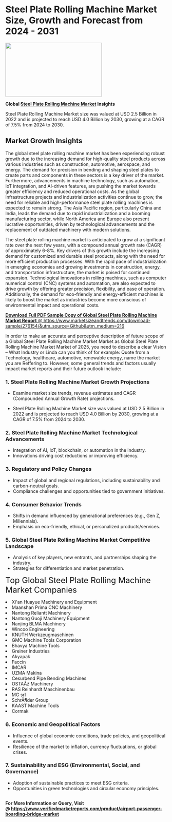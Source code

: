 <H1>Steel Plate Rolling Machine Market Size, Growth and Forecast from 2024 - 2031</H1><img class="aligncenter size-medium wp-image-584254" src="https://thirdeyenews.in/wp-content/uploads/2024/09/Global-Market-Research-300x168.jpeg" alt="" width="300" height="168" /><p><strong>Global&nbsp;<a href="https://www.marketsizeandtrends.com/download-sample/276154/&amp;utm_source=Github&utm_medium=216">Steel Plate Rolling Machine Market</a> Insights</strong></p><p>Steel Plate Rolling Machine Market size was valued at USD 2.5 Billion in 2022 and is projected to reach USD 4.0 Billion by 2030, growing at a CAGR of 7.5% from 2024 to 2030.</p><p><h2>Market Growth Insights</h2> <p>The global steel plate rolling machine market has been experiencing robust growth due to the increasing demand for high-quality steel products across various industries such as construction, automotive, aerospace, and energy. The demand for precision in bending and shaping steel plates to create parts and components in these sectors is a key driver of the market. Furthermore, advancements in machine technology, such as automation, IoT integration, and AI-driven features, are pushing the market towards greater efficiency and reduced operational costs. As the global infrastructure projects and industrialization activities continue to grow, the need for reliable and high-performance steel plate rolling machines is expected to remain strong. The Asia Pacific region, particularly China and India, leads the demand due to rapid industrialization and a booming manufacturing sector, while North America and Europe also present lucrative opportunities, driven by technological advancements and the replacement of outdated machinery with modern solutions.</p> <p><a href="#"></a></p> <p>The steel plate rolling machine market is anticipated to grow at a significant rate over the next few years, with a compound annual growth rate (CAGR) of approximately 6-8%. Key drivers of this growth include the increasing demand for customized and durable steel products, along with the need for more efficient production processes. With the rapid pace of industrialization in emerging economies and growing investments in construction, energy, and transportation infrastructure, the market is poised for continued expansion. Technological innovations in rolling machines, such as computer numerical control (CNC) systems and automation, are also expected to drive growth by offering greater precision, flexibility, and ease of operation. Additionally, the demand for eco-friendly and energy-efficient machines is likely to boost the market as industries become more conscious of environmental impact and operational costs.</p> <p><a href="#"></p><p><span class=""><strong>Download Full PDF Sample Copy of Global Steel Plate Rolling Machine Market Report</strong> @ <a href="https://www.marketsizeandtrends.com/download-sample/276154/&amp;utm_source=Github&utm_medium=216" target="_blank">https://www.marketsizeandtrends.com/download-sample/276154/&amp;utm_source=Github&utm_medium=216</a></span></p><p>In order to make an accurate and perceptive description of future scope of a Global&nbsp;Steel Plate Rolling Machine Market Market as Global&nbsp;Steel Plate Rolling Machine Market Market of 2025, you need to describe a clear Vision &ndash; What Industry or Linda can you think of for example: Quote from a Technology, healthcare, automotive, renewable energy, name the market you are Reffering to. However, some general trends and factors usually impact market reports and their future outlook include:</p><h3>1.&nbsp;<strong>Steel Plate Rolling Machine Market Growth Projections</strong></h3><ul><li>Examine market size trends, revenue estimates and CAGR (Compounded Annual Growth Rate) projections.</li><li><p>Steel Plate Rolling Machine Market size was valued at USD 2.5 Billion in 2022 and is projected to reach USD 4.0 Billion by 2030, growing at a CAGR of 7.5% from 2024 to 2030.</p></li></ul><h3>2.&nbsp;<strong>Steel Plate Rolling Machine Market Technological Advancements</strong></h3><ul><li>Integration of AI, IoT, blockchain, or automation in the industry.</li><li>Innovations driving cost reductions or improving efficiency.</li></ul><h3>3.&nbsp;<strong>Regulatory and Policy Changes</strong></h3><ul><li>Impact of global and regional regulations, including sustainability and carbon-neutral goals.</li><li>Compliance challenges and opportunities tied to government initiatives.</li></ul><h3>4.&nbsp;<strong>Consumer Behavior Trends</strong></h3><ul><li>Shifts in demand influenced by generational preferences (e.g., Gen Z, Millennials).</li><li>Emphasis on eco-friendly, ethical, or personalized products/services.</li></ul><h3>5.&nbsp;<strong>Global Steel Plate Rolling Machine Market Competitive Landscape</strong></h3><ul><li>Analysis of key players, new entrants, and partnerships shaping the industry.</li><li>Strategies for differentiation and market penetration.</li></ul><p data-pm-slice="1 1 []"><span style="color: inherit; font-family: inherit; font-size: 25px;">Top Global Steel Plate Rolling Machine Market Companies</span></p><div class="" data-test-id=""><p><li>Xi'an Huayue Machinery and Equipment</li><li> Maanshan Prima CNC Machinery</li><li> Nantong Reliantt Machinery</li><li> Nantong Guoji Machinery Equipment</li><li> Nanjing BLMA Machinery</li><li> Wincoo Engineering</li><li> KNUTH Werkzeugmaschinen</li><li> GMC Machine Tools Corporation</li><li> Bhavya Machine Tools</li><li> Greiner Industries</li><li> Akyapak</li><li> Faccin</li><li> IMCAR</li><li> UZMA Makina</li><li> Cesurbend Pipe Bending Machines</li><li> OSTAÅž Machinery</li><li> RAS Reinhardt Maschinenbau</li><li> MG srl</li><li> SchrÃ¶der Group</li><li> KAAST Machine Tools</li><li> Cormak</li></p></div><h3>6.&nbsp;<strong>Economic and Geopolitical Factors</strong></h3><ul><li>Influence of global economic conditions, trade policies, and geopolitical events.</li><li>Resilience of the market to inflation, currency fluctuations, or global crises.</li></ul><h3>7.&nbsp;<strong>Sustainability and ESG (Environmental, Social, and Governance)</strong></h3><ul><li>Adoption of sustainable practices to meet ESG criteria.</li><li>Opportunities in green technologies and circular economy principles.</li></ul><h2><strong style="font-size: 14px;">For More Information or Query, Visit @&nbsp;</strong><a style="background-color: #ffffff; font-size: 14px;" href="https://www.marketsizeandtrends.com/report/steel-plate-rolling-machine-market/" target="_blank">https://www.verifiedmarketreports.com/product/airport-passenger-boarding-bridge-market</a></h2>

